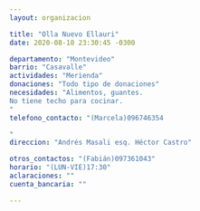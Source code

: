 ```yaml
---
layout: organizacion

title: "Olla Nuevo Ellauri"
date: 2020-08-10 23:30:45 -0300

departamento: "Montevideo"
barrio: "Casavalle"
actividades: "Merienda"
donaciones: "Todo tipo de donaciones"
necesidades: "Alimentos, guantes.
No tiene techo para cocinar.
"
telefono_contacto: "(Marcela)096746354

"
direccion: "Andrés Masali esq. Héctor Castro"

otros_contactos: "(Fabián)097361043"
horario: "(LUN-VIE)17:30"
aclaraciones: ""
cuenta_bancaria: ""

---
```

